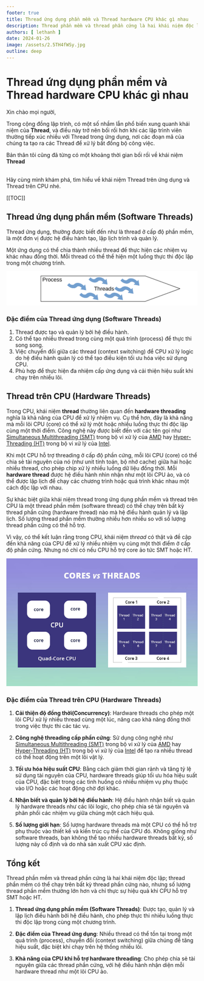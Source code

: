 ```yaml
---
footer: true
title: Thread ứng dụng phần mềm và Thread hardware CPU khác gì nhau
description: Thread phần mềm và thread phần cứng là hai khái niệm độc lập; thread phần mềm có thể chạy trên bất kỳ thread phần cứng nào, nhưng số lượng thread phần mềm thường lớn hơn và chỉ thực sự hiệu quả khi CPU hỗ trợ SMT hoặc HT.
authors: [ lethanh ]
date: 2024-01-26
image: /assets/2.5TH4fWSy.jpg
outline: deep
---
```

# Thread ứng dụng phần mềm và Thread hardware CPU khác gì nhau

Xin chào mọi người,

Trong cộng đồng lập trình, có một số nhầm lẫn phổ biến xung quanh khái niệm của **Thread**, và điều này trở nên bối rối hơn khi các lập trình viên thường tiếp xúc nhiều với Thread trong ứng dụng, nơi các đoạn mã của chúng ta tạo ra các Thread để xử lý bất đồng bộ công việc.

Bản thân tôi cũng đã từng có một khoảng thời gian bối rối về khái niệm **Thread**

<br/>
Hãy cùng mình khám phá, tìm hiểu về khái niệm Thread trên ứng dụng và Thread trên CPU nhé.

[[TOC]]

## Thread ứng dụng phần mềm (Software Threads)

Thread ứng dụng, thường được biết đến như là thread ở cấp độ phần mềm, là một đơn vị được hệ điều hành tạo, lập lịch trình và quản lý. 

Một ứng dụng có thể chia thành nhiều thread để thực hiện các nhiệm vụ khác nhau đồng thời. Mỗi thread có thể thể hiện một luồng thực thi độc lập trong một chương trình.

![img](images/2024-01-26-thread-ung-dung-va-thread-hardware-cpu-khac-gi-nhau/1.png)

### Đặc điểm của Thread ứng dụng (Software Threads)

1. Thread được tạo và quản lý bởi hệ điều hành.
2. Có thể tạo nhiều thread trong cùng một quá trình (process) để thực thi song song.
3. Việc chuyển đổi giữa các thread (context switching) để CPU xử lý logic do hệ điều hành quản lý có thể tạo điều kiện tối ưu hóa việc sử dụng CPU.
4. Phù hợp để thực hiện đa nhiệm cấp ứng dụng và cải thiện hiệu suất khi chạy trên nhiều lõi.

## Thread trên CPU (Hardware Threads)

Trong CPU, khái niệm **thread** thường liên quan đến **hardware threading** nghĩa là khả năng của CPU để xử lý nhiệm vụ. 
Cụ thể hơn, đây là khả năng mà mỗi lõi CPU (core) có thể xử lý một hoặc nhiều luồng thực thi độc lập cùng một thời điểm. Công nghệ này được biết đến với các tên gọi như [Simultaneous Multithreading (SMT)](2024-01-09-cpu-core-and-thread-khac-gi-nhau.md) trong bộ vi xử lý của [AMD](https://www.amd.com) hay [Hyper-Threading (HT)](2024-01-09-cpu-core-and-thread-khac-gi-nhau.md) trong bộ vi xử lý của [Intel](https://www.intel.com/).

Khi một CPU hỗ trợ threading ở cấp độ phần cứng, mỗi lõi CPU (core)  có thể chia sẻ tài nguyên của nó (như unit tính toán, bộ nhớ cache) giữa hai hoặc nhiều thread, cho phép chip xử lý nhiều luồng dữ liệu đồng thời. Mỗi **hardware thread** được hệ điều hành nhìn nhận như một lõi CPU ảo, và có thể được lập lịch để chạy các chương trình hoặc quá trình khác nhau một cách độc lập với nhau.

Sự khác biệt giữa khái niệm thread trong ứng dụng phần mềm và thread trên CPU là một thread phần mềm (software thread) có thể chạy trên bất kỳ thread phần cứng (hardware thread) nào mà hệ điều hành quản lý và lập lịch. Số lượng thread phần mềm thường nhiều hơn nhiều so với số lượng thread phần cứng có thể hỗ trợ.

Vì vậy, có thể kết luận rằng trong CPU, khái niệm *thread* có thật và đề cập đến khả năng của CPU để xử lý nhiều nhiệm vụ cùng một thời điểm ở cấp độ phần cứng. Nhưng nó chỉ có nếu CPU hỗ trợ core ảo tức SMT hoặc HT.

![img](images/2024-01-26-thread-ung-dung-va-thread-hardware-cpu-khac-gi-nhau/2.jpg)

### Đặc điểm của Thread trên CPU (Hardware Threads)

1. **Cải thiện độ đồng thời(Concurrency)**: Hardware threads cho phép một lõi CPU xử lý nhiều thread cùng một lúc, nâng cao khả năng đồng thời trong việc thực thi các tác vụ.

2. **Công nghệ threading cấp phần cứng**: Sử dụng công nghệ như [Simultaneous Multithreading (SMT)](2024-01-09-cpu-core-and-thread-khac-gi-nhau.md) trong bộ vi xử lý của [AMD](https://www.amd.com) hay [Hyper-Threading (HT)](2024-01-09-cpu-core-and-thread-khac-gi-nhau.md) trong bộ vi xử lý của [Intel](https://www.intel.com/) để tạo ra nhiều thread có thể hoạt động trên một lõi vật lý.

3. **Tối ưu hóa hiệu suất CPU**: Bằng cách giảm thời gian rảnh và tăng tỷ lệ sử dụng tài nguyên của CPU, hardware threads giúp tối ưu hóa hiệu suất của CPU, đặc biệt trong các tình huống có nhiều nhiệm vụ phụ thuộc vào I/O hoặc các hoạt động chờ đợi khác.

4. **Nhận biết và quản lý bởi hệ điều hành**: Hệ điều hành nhận biết và quản lý hardware threads như các lõi logic, cho phép chia sẻ tài nguyên và phân phối các nhiệm vụ giữa chúng một cách hiệu quả.

5. **Số lượng giới hạn**: Số lượng hardware threads mà một CPU có thể hỗ trợ phụ thuộc vào thiết kế và kiến trúc cụ thể của CPU đó. Không giống như software threads, bạn không thể tạo nhiều hardware threads bất kỳ, số lượng này cố định và do nhà sản xuất CPU xác định.

## Tổng kết

Thread phần mềm và thread phần cứng là hai khái niệm độc lập; thread phần mềm có thể chạy trên bất kỳ thread phần cứng nào, nhưng số lượng thread phần mềm thường lớn hơn và chỉ thực sự hiệu quả khi CPU hỗ trợ SMT hoặc HT.

1. **Thread ứng dụng phần mềm (Software Threads)**: Được tạo, quản lý và lập lịch điều hành bởi hệ điều hành, cho phép thực thi nhiều luồng thực thi độc lập trong cùng một chương trình.

2. **Đặc điểm của Thread ứng dụng**: Nhiều thread có thể tồn tại trong một quá trình (process), chuyển đổi (context switching) giữa chúng để tăng hiệu suất, đặc biệt khi chạy trên hệ thống nhiều lõi.

3. **Khả năng của CPU khi hỗ trợ hardware threading**: Cho phép chia sẻ tài nguyên giữa các thread phần cứng, với hệ điều hành nhận diện mỗi hardware thread như một lõi CPU ảo.
